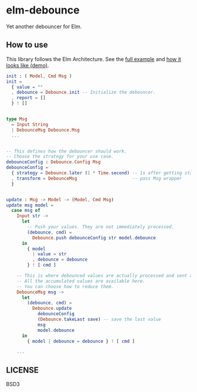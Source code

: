 # elm-debounce

Yet another debouncer for Elm.

## How to use

This library follows the Elm Architecture.
See the [full example](https://github.com/jinjor/elm-debounce/blob/master/examples/Main.elm) and [how it looks like (demo)](https://jinjor.github.io/elm-debounce/).


```elm
init : ( Model, Cmd Msg )
init =
  { value = ""
  , debounce = Debounce.init -- Initialize the debouncer.
  , report = []
  } ! []


type Msg
  = Input String
  | DebounceMsg Debounce.Msg
  ...


-- This defines how the debouncer should work.
-- Choose the strategy for your use case.
debounceConfig : Debounce.Config Msg
debounceConfig =
  { strategy = Debounce.later (1 * Time.second) -- 1s after getting stable
  , transform = DebounceMsg                     -- pass Msg wrapper
  }


update : Msg -> Model -> (Model, Cmd Msg)
update msg model =
  case msg of
    Input str ->
      let
        -- Push your values. They are not immediately processed.
        (debounce, cmd) =
          Debounce.push debounceConfig str model.debounce
      in
        { model
          | value = str
          , debounce = debounce
        } ! [ cmd ]

    -- This is where debounced values are actually processed and sent as Cmd.
    -- All the accumulated values are available here.
    -- You can choose how to reduce them.
    DebounceMsg msg ->
      let
        (debounce, cmd) =
          Debounce.update
            debounceConfig
            (Debounce.takeLast save) -- save the last value
            msg
            model.debounce
      in
        { model | debounce = debounce } ! [ cmd ]

    ...
```

## LICENSE

BSD3
